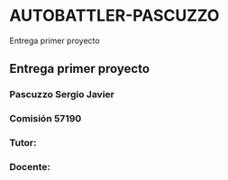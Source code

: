 # AUTOBATTLER-PASCUZZO
Entrega primer proyecto

## Entrega primer proyecto
### Pascuzzo Sergio Javier
### Comisión 57190
### Tutor:
### Docente:
